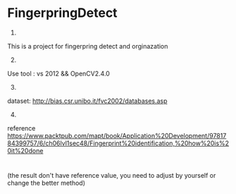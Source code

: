# FingerpringDetect

1.
This is a project for fingerpring detect and orginazation

2.
Use tool : vs 2012 && OpenCV2.4.0

3.
dataset:
http://bias.csr.unibo.it/fvc2002/databases.asp

4.
reference
https://www.packtpub.com/mapt/book/Application%20Development/9781784399757/6/ch06lvl1sec48/Fingerprint%20identification,%20how%20is%20it%20done

#
(the result don't have reference value, you need to adjust by yourself or change the better method)
